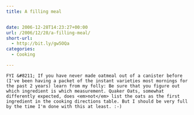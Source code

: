 ```yaml
---
title: A filling meal


date: 2006-12-28T14:23:27+00:00
url: /2006/12/28/a-filling-meal/
short-url:
  - http://bit.ly/gw5OQa
categories:
  - Cooking

---
```

<div class='microid-mailto+http:sha1:5d6cb039e8f3493f4d3c102f3d958f047a9db940'>
  
    FYI &#8211; If you have never made oatmeal out of a canister before (I've been having a packet of the instant varieties most mornings for the past 2 years) learn from my folly: Be sure that you figure out which ingredient is which measurement. Quaker Oats, somewhat differently expected, does <em>not</em> list the oats as the first ingredient in the cooking directions table. But I should be very full by the time I'm done with this at least. :-)
  
